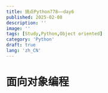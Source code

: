 ```yaml
---
title: 搞点Python778——day6
published: 2025-02-08
description: ''
image: ''
tags: [Study,Python,Object oriented]
category: 'Python'
draft: true
lang: 'zh_CN'
---
```


# 面向对象编程

